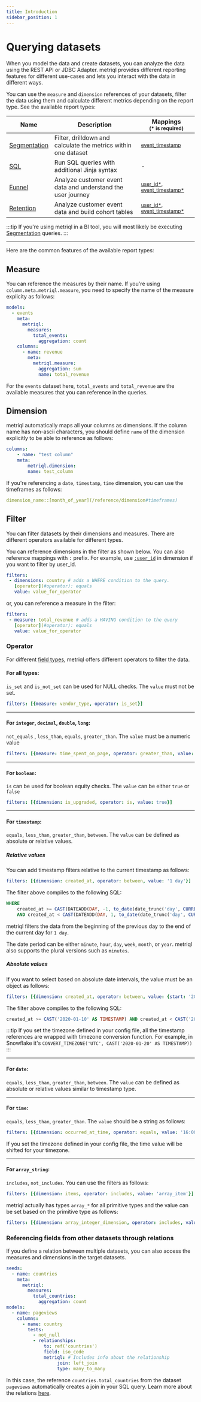 ```yaml
---
title: Introduction
sidebar_position: 1
---
```


# Querying datasets

When you model the data and create datasets, you can analyze the data using the REST API or JDBC Adapter. metriql provides different reporting features for different use-cases and lets you interact with the data in different ways.

You can use the `measure` and `dimension` references of your datasets, filter the data using them and calculate different metrics depending on the report type. See the available report types:

| Name | Description | Mappings <br /><sub>(* is required)</sub> |
|-------------|-------------|-------------|
| [Segmentation](segmentation) | Filter, drilldown and calculate the metrics within one dataset | <sub>[event_timestamp](/reference/mapping#event_timestamp)</sub> |
| [SQL](sql) | Run SQL queries with additional Jinja syntax | - | 
| [Funnel](funnel) | Analyze customer event data and understand the user journey |  <sub>[user_id*](/reference/mapping#user_id), [event_timestamp*](/reference/mapping#event_timestamp)</sub> |
| [Retention](retention) | Analyze customer event data and build cohort tables | <sub>[user_id*](/reference/mapping#user_id), [event_timestamp*](/reference/mapping#event_timestamp) </sub> |


:::tip
If you're using metriql in a BI tool, you will most likely be executing [Segmentation](segmentation) queries.
:::

---

Here are the common features of the available report types:

## Measure
You can reference the measures by their name. If you're using `column.meta.metriql.measure`, you need to specify the name of the measure explicity as follows:

```yml
models:
  - events
    meta:
      metriql:
        measures:
          total_events:
            aggregation: count
    columns:
      - name: revenue
        meta:
          metriql.measure:
            aggregation: sum
            name: total_revenue
```

For the `events` dataset here, `total_events` and `total_revenue` are the available measures that you can reference in the queries.

## Dimension

metriql automatically maps all your columns as dimensions. If the column name has non-ascii characters, you should define `name` of the dimension explicitly to be able to reference as follows:

```yml
columns:
    - name: "test column"
    meta:
        metriql.dimension:
        name: test_column
```

If you're referencing a `date`, `timestamp`, `time` dimension, you can use the timeframes as follows:

```yml
dimension_name::[month_of_year](/reference/dimension#timeframes)
```


## Filter

You can filter datasets by their dimensions and measures. There are different operators available for different types.

You can reference dimensions in the filter as shown below. You can also reference mappings with `:` prefix. For example, use [`:user_id`](/reference/mapping#user_id) in dimension if you want to filter by user_id.
```yml
filters: 
 - dimensions: country # adds a WHERE condition to the query.
   [operator](#operator): equals
   value: value_for_operator
```

or, you can reference a measure in the filter:
```yml
filters: 
 - measure: total_revenue # adds a HAVING condition to the query
   [operator](#operator): equals
   value: value_for_operator
```

### Operator

For different [field types](/reference/field#type), metriql offers different operators to filter the data.

#### For all types:

`is_set` and `is_not_set` can be used for NULL checks. The `value` must not be set.

```yml
filters: [{measure: vendor_type, operator: is_set}]
```

---
#### For `integer`, `decimal`, `double`, `long`:

`not_equals` , `less_than`, `equals`, `greater_than`. The `value` must be a numeric value

```yml
filters: [{measure: time_spent_on_page, operator: greater_than, value: 10}]
```

---
#### For `boolean`:

`is` can be used for boolean equity checks. The `value` can be either `true` or `false`

```yml
filters: [{dimension: is_upgraded, operator: is, value: true}]
```

---
#### For `timestamp`:

`equals`, `less_than`, `greater_than`, `between`. The `value` can be defined as absolute or relative values.

##### Relative values

You can add timestamp filters relative to the current timestamp as follows:

```yml
filters: [{dimension: created_at, operator: between, value: '1 day'}]
```

The filter above compiles to the following SQL:

```sql
WHERE 
    created_at >= CAST(DATEADD(DAY, -1, to_date(date_trunc('day', CURRENT_TIMESTAMP)) AS TIMESTAMP)) 
    AND created_at < CAST(DATEADD(DAY, 1, to_date(date_trunc('day', CURRENT_TIMESTAMP)) AS TIMESTAMP))
```

metriql filters the data from the beginning of the previous day to the end of the current day for `1 day`.

The date period can be either `minute`, `hour`, `day`, `week`, `month`, or `year`. metriql also supports the plural versions such as `minutes`.

##### Absolute values

If you want to select based on absolute date intervals, the value must be an object as follows:

```yml
filters: [{dimension: created_at, operator: between, value: {start: '2020-01-10', end: '2020-01-20'}}]
```

The filter above compiles to the following SQL:

```sql
created_at >= CAST('2020-01-10' AS TIMESTAMP) AND created_at < CAST('2020-01-20' AS TIMESTAMP)
```

:::tip
If you set the timezone defined in your config file, all the timestamp references are wrapped with timezone conversion function. For example, in Snowflake it's `CONVERT_TIMEZONE('UTC', CAST('2020-01-20' AS TIMESTAMP))`
:::

 ---

#### For `date`:

`equals`, `less_than`, `greater_than`, `between`. The `value` can be defined as absolute or relative values similar to timestamp type.

---
#### For `time`:

`equals`, `less_than`, `greater_than`. The `value` should be a string as follows:

```yml
filters: [{dimension: occurred_at_time, operator: equals, value: '16:00'}]
```

If you set the timezone defined in your config file, the time value will be shifted for your timezone.

---
#### For `array_string`:

`includes`, `not_includes`. You can use the filters as follows:

```yml
filters: [{dimension: items, operator: includes, value: 'array_item'}]
```

metriql actually has types `array_*` for all primitive types and the value can be set based on the primitive type as follows:

```yml
filters: [{dimension: array_integer_dimension, operator: includes, value: 4}]
```

### Referencing fields from other datasets through relations

If you define a relation between multiple datasets, you can also access the measures and dimensions in the target datasets.


```yml
seeds:
  - name: countries
    meta:
      metriql:
        measures:
          total_countries:
            aggregation: count
models:
  - name: pageviews
    columns:
      - name: country
        tests:
          - not_null
          - relationships:
              to: ref('countries')
              field: iso_code
              metriql: # Includes info about the relationship
                   join: left_join 
                   type: many_to_many
```

In this case, the reference `countries.total_countries` from the dataset `pageviews` automatically creates a join in your SQL query. Learn more about the relations [here](/reference/relation).